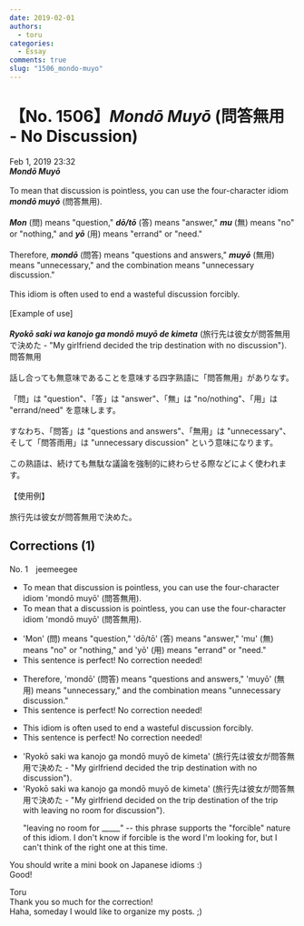 ```yaml
---
date: 2019-02-01
authors:
  - toru
categories:
  - Essay
comments: true
slug: "1506_mondo-muyo"
---
```


# 【No. 1506】<strong><em>Mondō Muyō</em></strong> (問答無用 - No Discussion)
<div class="date">Feb 1, 2019 23:32</div>
<div id="post"><div id="body_show_ori">
<strong><em>Mondō Muyō</em></strong><br/><br/>To mean that discussion is pointless, you can use the four-character idiom <strong><em>mondō muyō</em></strong> (問答無用).<br/><br/><strong><em>Mon</em></strong> (問) means "question," <strong><em>dō/tō</em></strong> (答) means "answer," <strong><em>mu</em></strong> (無) means "no" or "nothing," and <strong><em>yō</em></strong> (用) means "errand" or "need."<br/><br/>Therefore, <strong><em>mondō</em></strong> (問答) means "questions and answers," <strong><em>muyō</em></strong> (無用) means "unnecessary," and the combination means "unnecessary discussion."<br/><br/>This idiom is often used to end a wasteful discussion forcibly.<br/><br/>[Example of use]<br/><br/><strong><em>Ryokō saki wa kanojo ga mondō muyō de kimeta</em></strong> (旅行先は彼女が問答無用で決めた - "My girlfriend decided the trip destination with no discussion").
</div></div>

<!-- more -->

<div id="post_ja"><div id="body_show_mo">
問答無用<br/><br/>話し合っても無意味であることを意味する四字熟語に「問答無用」がありなす。<br/><br/>「問」は "question"、「答」は "answer"、「無」は "no/nothing"、「用」は "errand/need" を意味します。<br/><br/>すなわち、「問答」は "questions and answers"、「無用」は "unnecessary"、そして「問答雨用」は "unnecessary discussion" という意味になります。<br/><br/>この熟語は、続けても無駄な議論を強制的に終わらせる際などによく使われます。<br/><br/>【使用例】<br/><br/>旅行先は彼女が問答無用で決めた。
</div></div>

## Corrections (1)
<div id="block"><div class="first_name"> No. 1　<span class="just_name">jeemeegee</span></div><div id="block2">
<ul class="correction_field">
<li class="incorrect">To mean that discussion is pointless, you can use the four-character idiom 'mondō muyō' (問答無用).</li>
<li class="corrected correct">
To mean that <span class="f_red">a </span>discussion is pointless, you can use the four-character idiom 'mondō muyō' (問答無用).
</li>
</ul>
<ul class="correction_field">
<li class="incorrect">'Mon' (問) means "question," 'dō/tō' (答) means "answer," 'mu' (無) means "no" or "nothing," and 'yō' (用) means "errand" or "need."</li>
<li class="corrected perfect">This sentence is perfect! No correction needed!</li>
</ul>
<ul class="correction_field">
<li class="incorrect">Therefore, 'mondō' (問答) means "questions and answers," 'muyō' (無用) means "unnecessary," and the combination means "unnecessary discussion."</li>
<li class="corrected perfect">This sentence is perfect! No correction needed!</li>
</ul>
<ul class="correction_field">
<li class="incorrect">This idiom is often used to end a wasteful discussion forcibly.</li>
<li class="corrected perfect">This sentence is perfect! No correction needed!</li>
</ul>
<ul class="correction_field">
<li class="incorrect">'Ryokō saki wa kanojo ga mondō muyō de kimeta' (旅行先は彼女が問答無用で決めた - "My girlfriend decided the trip destination with no discussion").</li>
<li class="corrected correct">
'Ryokō saki wa kanojo ga mondō muyō de kimeta' (旅行先は彼女が問答無用で決めた - "My girlfriend decided <span class="f_red">on</span><span class="f_blue"> </span>the <span class="f_gray"><span class="sline">trip</span></span> destination <span class="f_blue">of the trip</span> <span class="f_gray"><span class="sline">with </span></span><span class="f_blue">leaving no room for</span> discussion").
<p class="correction_comment">"leaving no room for _____" -- this phrase supports the "forcible" nature of this idiom. I don't know if forcible is the word I'm looking for, but I can't think of the right one at this time.</p>
</li>
</ul>
<p class="comment_small">
 You should write a mini book on Japanese idioms :)
 <br/>
 Good!
</p>

</div><div class="name"><span class="just_name">Toru</span><br>
Thank you so much for the correction!<br/>Haha, someday I would like to organize my posts. ;)
</div>
</div>
